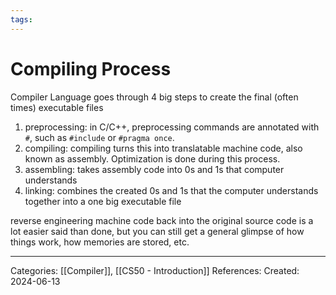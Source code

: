 ```yaml
---
tags:
---
```

# Compiling Process
Compiler Language goes through 4 big steps to create the final (often times) executable files
1) preprocessing: in C/C++, preprocessing commands are annotated with  `#`, such as `#include` or `#pragma once`.
2) compiling: compiling turns this into translatable machine code, also known as assembly. Optimization is done during this process.
3) assembling: takes assembly code into 0s and 1s that computer understands
4) linking: combines the created 0s and 1s that the computer understands together into a one big executable file

reverse engineering machine code back into the original source code is a lot easier said than done, but you can still get a general glimpse of how things work, how memories are stored, etc.

---
Categories: [[Compiler]], [[CS50 - Introduction]]
References:
Created: 2024-06-13
